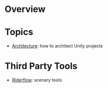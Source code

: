 # Overview

# Topics

- [Architecture](architecture/README.md): how to architect Unity projects

# Third Party Tools

- [Riderflow](https://www.jetbrains.com/riderflow/): scenary tools
